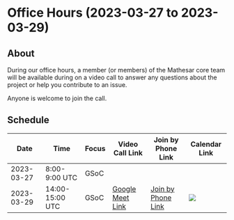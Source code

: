 # Office Hours (2023-03-27 to 2023-03-29)

## About

During our office hours, a member (or members) of the Mathesar core team will be available during on a video call to answer any questions about the project or help you contribute to an issue. 

Anyone is welcome to join the call.

## Schedule

| Date | Time | Focus | Video Call Link | Join by Phone Link | Calendar Link |
|-|-|-|-|-|-|
| 2023-03-27 | 8:00-9:00 UTC | GSoC | | | 
| 2023-03-29 | 14:00-15:00 UTC | GSoC | [Google Meet Link](https://meet.google.com/gqz-skux-jwg) | [Join by Phone Link](https://tel.meet/gqz-skux-jwg?pin=3833792557883) | <a target="_blank" href="https://calendar.google.com/calendar/event?action=TEMPLATE&amp;tmeid=NDBmdWxtMDFuM2lhdGQ0cnExazJiZmZjMmwgY181YTc3OWRlOGY5ZTA1NGE2NDVjMTE5MjYzMDJjMTIyMmU0ZDgxYWE4NWMxMjZjODRlYjIzZWYwNTZkOWI5NDA4QGc&amp;tmsrc=c_5a779de8f9e054a645c11926302c1222e4d81aa85c126c84eb23ef056d9b9408%40group.calendar.google.com"><img border="0" src="https://www.google.com/calendar/images/ext/gc_button1_en.gif"></a>
